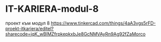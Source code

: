 # IT-KARIERA-modul-8
проект към модул 8
https://www.tinkercad.com/things/4aA3vgs5rFD-proekt-itkariera/editel?sharecode=jqK_wBlMZfrpkepkxbJe8GcNMVAyRn9Ag92fZaMorco
